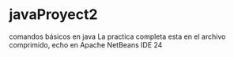 # javaProyect2
comandos básicos en java 
La practica completa esta en el archivo comprimido, echo en Apache NetBeans IDE 24
